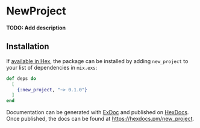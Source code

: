 # NewProject

**TODO: Add description**

## Installation

If [available in Hex](https://hex.pm/docs/publish), the package can be installed
by adding `new_project` to your list of dependencies in `mix.exs`:

```elixir
def deps do
  [
    {:new_project, "~> 0.1.0"}
  ]
end
```

Documentation can be generated with [ExDoc](https://github.com/elixir-lang/ex_doc)
and published on [HexDocs](https://hexdocs.pm). Once published, the docs can
be found at <https://hexdocs.pm/new_project>.

